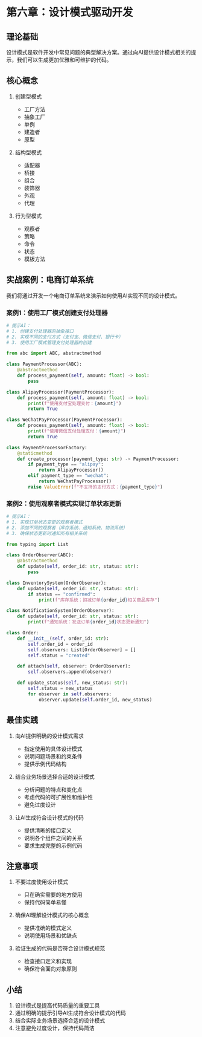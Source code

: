 # 第六章：设计模式驱动开发

## 理论基础

设计模式是软件开发中常见问题的典型解决方案。通过向AI提供设计模式相关的提示，我们可以生成更加优雅和可维护的代码。

## 核心概念

1. 创建型模式
   - 工厂方法
   - 抽象工厂
   - 单例
   - 建造者
   - 原型

2. 结构型模式
   - 适配器
   - 桥接
   - 组合
   - 装饰器
   - 外观
   - 代理

3. 行为型模式
   - 观察者
   - 策略
   - 命令
   - 状态
   - 模板方法

## 实战案例：电商订单系统

我们将通过开发一个电商订单系统来演示如何使用AI实现不同的设计模式。

### 案例1：使用工厂模式创建支付处理器

```python
# 提示AI：
# 1. 创建支付处理器的抽象接口
# 2. 实现不同的支付方式（支付宝、微信支付、银行卡）
# 3. 使用工厂模式管理支付处理器的创建

from abc import ABC, abstractmethod

class PaymentProcessor(ABC):
    @abstractmethod
    def process_payment(self, amount: float) -> bool:
        pass

class AlipayProcessor(PaymentProcessor):
    def process_payment(self, amount: float) -> bool:
        print(f"使用支付宝处理支付：{amount}")
        return True

class WeChatPayProcessor(PaymentProcessor):
    def process_payment(self, amount: float) -> bool:
        print(f"使用微信支付处理支付：{amount}")
        return True

class PaymentProcessorFactory:
    @staticmethod
    def create_processor(payment_type: str) -> PaymentProcessor:
        if payment_type == "alipay":
            return AlipayProcessor()
        elif payment_type == "wechat":
            return WeChatPayProcessor()
        raise ValueError(f"不支持的支付方式：{payment_type}")
```

### 案例2：使用观察者模式实现订单状态更新

```python
# 提示AI：
# 1. 实现订单状态变更的观察者模式
# 2. 添加不同的观察者（库存系统、通知系统、物流系统）
# 3. 确保状态更新时通知所有相关系统

from typing import List

class OrderObserver(ABC):
    @abstractmethod
    def update(self, order_id: str, status: str):
        pass

class InventorySystem(OrderObserver):
    def update(self, order_id: str, status: str):
        if status == "confirmed":
            print(f"库存系统：扣减订单{order_id}相关商品库存")

class NotificationSystem(OrderObserver):
    def update(self, order_id: str, status: str):
        print(f"通知系统：发送订单{order_id}状态更新通知")

class Order:
    def __init__(self, order_id: str):
        self.order_id = order_id
        self.observers: List[OrderObserver] = []
        self.status = "created"

    def attach(self, observer: OrderObserver):
        self.observers.append(observer)

    def update_status(self, new_status: str):
        self.status = new_status
        for observer in self.observers:
            observer.update(self.order_id, new_status)
```

## 最佳实践

1. 向AI提供明确的设计模式需求
   - 指定使用的具体设计模式
   - 说明问题场景和约束条件
   - 提供示例代码结构

2. 结合业务场景选择合适的设计模式
   - 分析问题的特点和变化点
   - 考虑代码的可扩展性和维护性
   - 避免过度设计

3. 让AI生成符合设计模式的代码
   - 提供清晰的接口定义
   - 说明各个组件之间的关系
   - 要求生成完整的示例代码

## 注意事项

1. 不要过度使用设计模式
   - 只在确实需要的地方使用
   - 保持代码简单易懂
   
2. 确保AI理解设计模式的核心概念
   - 提供准确的模式定义
   - 说明使用场景和优缺点

3. 验证生成的代码是否符合设计模式规范
   - 检查接口定义和实现
   - 确保符合面向对象原则

## 小结

1. 设计模式是提高代码质量的重要工具
2. 通过明确的提示引导AI生成符合设计模式的代码
3. 结合实际业务场景选择合适的设计模式
4. 注意避免过度设计，保持代码简洁
